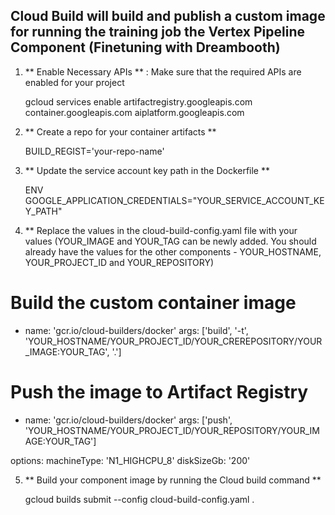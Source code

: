 

## Cloud Build will build and publish a custom image for running the training job  the Vertex Pipeline Component (Finetuning with Dreambooth)

1. ** Enable Necessary APIs ** : Make sure that the required APIs are enabled for your project

    gcloud services enable artifactregistry.googleapis.com container.googleapis.com aiplatform.googleapis.com


2. ** Create a repo for your container artifacts ** 

    BUILD_REGIST='your-repo-name'

3. ** Update the service account key path in the Dockerfile ** 

    ENV GOOGLE_APPLICATION_CREDENTIALS="YOUR_SERVICE_ACCOUNT_KEY_PATH"
4. ** Replace the values in the cloud-build-config.yaml file with your values (YOUR_IMAGE and YOUR_TAG can be newly added. You should already have the values for the other components - YOUR_HOSTNAME, YOUR_PROJECT_ID and YOUR_REPOSITORY) 

  # Build the custom container image
  - name: 'gcr.io/cloud-builders/docker'
    args: ['build', '-t', 'YOUR_HOSTNAME/YOUR_PROJECT_ID/YOUR_CREREPOSITORY/YOUR_IMAGE:YOUR_TAG', '.']


  # Push the image to Artifact Registry
  - name: 'gcr.io/cloud-builders/docker'
    args: ['push', 'YOUR_HOSTNAME/YOUR_PROJECT_ID/YOUR_REPOSITORY/YOUR_IMAGE:YOUR_TAG']
    
options:
  machineType: 'N1_HIGHCPU_8'
  diskSizeGb: '200'


5. ** Build your component image by running the Cloud build command ** 

    gcloud builds submit --config cloud-build-config.yaml .

